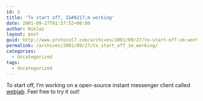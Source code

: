 ```yaml
---
id: 3
title: 'To start off, I&#8217;m working'
date: 2001-09-27T01:57:52+00:00
author: Niklas
layout: post
guid: http://www.protocol7.com/archives/2001/09/27/to-start-off-im-working/
permalink: /archives/2001/09/27/to_start_off_im_working/
categories:
  - Uncategorized
tags:
  - Uncategorized
---
```

<div class='microid-ec3752700c271196972b8bf94b2c1ed55380f79a'>
  <p>
    To start off, I&#8217;m working on a open-source instant messenger client called <a href="http://www.webjab.com">webjab</a>. Feel free to try it out!
  </p>
</div>